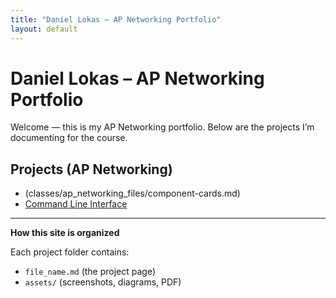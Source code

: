 ```yaml
---
title: "Daniel Lokas – AP Networking Portfolio"
layout: default
---
```


# Daniel Lokas – AP Networking Portfolio

Welcome — this is my AP Networking portfolio. Below are the projects I’m documenting for the course.

## Projects (AP Networking)
- (classes/ap_networking_files/component-cards.md)
- [Command Line Interface](/classes/ap_networking_files/command-line-interface)




---

**How this site is organized**

Each project folder contains:
- `file_name.md` (the project page)
- `assets/` (screenshots, diagrams, PDF)

